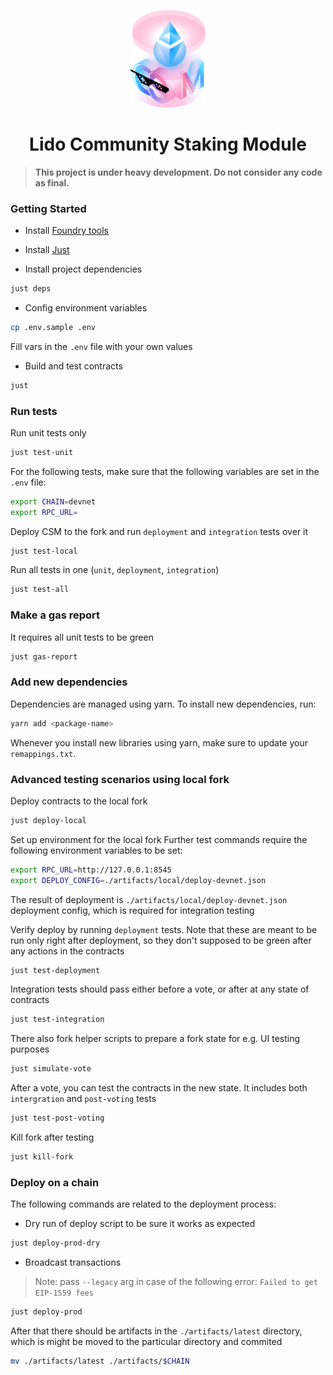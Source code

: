 <p align="center">
  <img src="logo.png" width="120" alt="CSM Logo"/>
</p>
<h1 align="center"> Lido Community Staking Module </h1>

> **This project is under heavy development. Do not consider any code as final.**

### Getting Started

- Install [Foundry tools](https://book.getfoundry.sh/getting-started/installation)

- Install [Just](https://github.com/casey/just)

- Install project dependencies

```bash
just deps
```

- Config environment variables

```bash
cp .env.sample .env
```

Fill vars in the `.env` file with your own values

- Build and test contracts

```bash
just
```

### Run tests

Run unit tests only

```bash
just test-unit
```

For the following tests, make sure that the following variables are set in the `.env` file:

```bash
export CHAIN=devnet
export RPC_URL=
```

Deploy CSM to the fork and run `deployment` and `integration` tests over it

```bash
just test-local
```

Run all tests in one (`unit`, `deployment`, `integration`)

```bash
just test-all
```

### Make a gas report

It requires all unit tests to be green

```bash
just gas-report
```

### Add new dependencies

Dependencies are managed using yarn. To install new dependencies, run:

```bash
yarn add <package-name>
```

Whenever you install new libraries using yarn, make sure to update your
`remappings.txt`.

### Advanced testing scenarios using local fork

Deploy contracts to the local fork

```bash
just deploy-local
```

Set up environment for the local fork
Further test commands require the following environment variables to be set:

```bash
export RPC_URL=http://127.0.0.1:8545
export DEPLOY_CONFIG=./artifacts/local/deploy-devnet.json
```

The result of deployment is `./artifacts/local/deploy-devnet.json` deployment config, which is required for integration testing

Verify deploy by running `deployment` tests.
Note that these are meant to be run only right after deployment, so they don't supposed to be green after any actions in the contracts

```bash
just test-deployment
```

Integration tests should pass either before a vote, or after at any state of contracts

```bash
just test-integration
```

There also fork helper scripts to prepare a fork state for e.g. UI testing purposes

```bash
just simulate-vote
```

After a vote, you can test the contracts in the new state. It includes both `intergration` and `post-voting` tests

```bash
just test-post-voting
```

Kill fork after testing

```bash
just kill-fork
```

### Deploy on a chain

The following commands are related to the deployment process:

- Dry run of deploy script to be sure it works as expected

```bash
just deploy-prod-dry
```

- Broadcast transactions

> Note: pass `--legacy` arg in case of the following error: `Failed to get EIP-1559 fees`

```bash
just deploy-prod
```

After that there should be artifacts in the `./artifacts/latest` directory,
which is might be moved to the particular directory and commited

```bash
mv ./artifacts/latest ./artifacts/$CHAIN
```

